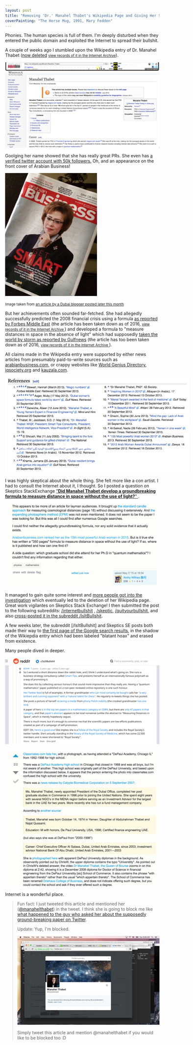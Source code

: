 ```yaml
---
layout: post
title: "Removing 'Dr.' Manahel Thabet's Wikipedia Page and Giving Her Some Nice Google Search Results"
coverPainting: "The Horse Mug, 1991, Mary Fedden"
---
```


Phonies. The human species is full of them. I'm deeply disturbed when they entered the public domain and exploited the Internet to spread their bullshit.

A couple of weeks ago I stumbled upon the Wikipedia entry of Dr. Manahel Thabet ([now deleted](https://en.wikipedia.org/w/index.php?title=Special:Log/delete&page=Manahel_Thabet)  <small>[view records of it in the Internet Archive](http://web.archive.org/web/20150503224212/http://en.wikipedia.org:80/wiki/Manahel_Thabet)</small>).

<a href="/img/PhonyScreenShot.png"> <img src="/img/PhonyScreenShot.png"></a>

Goolging her name showed that she has really great PRs. She even has [a verified twitter account with 50k followers.](https://twitter.com/manahelthabet) Oh, and an appearance on the front cover of Arabian Business!

<img src="/img/PhonyMagazine.jpg" style="max-width:300px">

<small>Image taken from [an article by a Dubai blogger posted later this month](https://alexofarabia.com/2015/07/26/did-arabian-business-get-hoodwinked-by-the-arab-worlds-most-intelligent-person/)</small>

But her achievements often sounded far-fetched. She had allegedly successfully predicted the 2008 financial crisis using a formula [as reported by Forbes Middle East](https://www.forbesmiddleeast.com/en/news/read/article/magic-numbers/articleid/465) (the article has been taken down as of 2016, <small>[view records of it in the Internet Archive ](https://web.archive.org/web/20140512001100/https://www.forbesmiddleeast.com/en/news/read/article/magic-numbers/articleid/465)</small>) and developed a formula to "measure distances in space in the absence of light" which had supposedly [taken the world by storm as reported by Gulfnews](http://gulfnews.com/news/uae/general/dubai-woman-s-space-formula-takes-world-by-storm-1.1024095) (the article has too been taken down as of 2016, <small>[view records of it in the Internet Archive ](https://web.archive.org/web/20150903004741/http://gulfnews.com:80/news/uae/general/dubai-woman-s-space-formula-takes-world-by-storm-1.1024095)</small>).

All claims made in the Wikipedia entry were supported by either news articles from presumably paid-to-write sources such as [arabianbusiness.com](http://web.archive.org/web/20150220000246/http://www.arabianbusiness.com/100-most-powerful-arab-women-2013-491497.html?view=profile&itemid=491330#.WxPpMlOFMWp), or crappy websites like [World Genius Directory](http://www.psiq.org/world_genius_directory_awards/goty2013manahelthabet.pdf), [iqsociety.org](www.iqsociety.org/win-people/manahel-thabet/) and [kauzala.com](http://www.kauzala.com/index.php?m=kauzala&s=leadership&p=dr-manahel-thabet).

<img src="/img/sources_of_shit.png" style="max-width: 600px;">

I was highly skeptical about the whole thing. She felt more like a con artist. I had to consult the Internet about it, I thought. So I posted a question on Skeptics StackExchange ["**Did Manahel Thabet develop a groundbreaking formula to measure distance in space without the use of light?**" ](http://skeptics.stackexchange.com/q/27566).

<a href="https://skeptics.stackexchange.com/q/27566/26092">
<img src="/img/sse0.png">
</a>

It managed to gain quite some interest and [more people got into the investigation](http://skeptics.stackexchange.com/a/27599) which eventually led to the deletion of her Wikipedia page. Great work vigilantes on Skeptics Stack Exchange! I then submitted the post to the following subreddits: [/internetbullshit](https://www.reddit.com/r/internetbullshit/comments/34yjvh/manahel_thabet_a_phd_in_quantum_mathematics_and_a/) , [/skeptic](https://www.reddit.com/r/skeptic/comments/34xtk3/manahel_thabet_a_phd_in_quantum_mathematics_and_a/), [/quityourbullshit](https://www.reddit.com/r/quityourbullshit/comments/34rldx/manahel_thabet_a_phd_in_quantum_mathematics_and_a/), and also [cross-posted it in the subreddit /IsItBullshit](https://www.reddit.com/r/IsItBullshit/comments/34xusr/isitbullshit_manahel_thabet_a_phd_in_quantum/).

A few weeks later, the subreddit \[/IsItBullshit\] and Skeptics SE posts both made their way to [the first page of the Google search results](https://www.google.com.sg/#q=Manahel+Thabet), in the shadow of the Wikiepdia entry which had been labeled "blatant hoax" and erased from existence.

Many people dived in deeper.

<a href="https://www.reddit.com/r/IsItBullshit/comments/34xusr/isitbullshit_manahel_thabet_a_phd_in_quantum/"><img src="/img/reddit1.png"></a>

<a href="https://skeptics.stackexchange.com/a/27599/26092">
<img src="/img/sse1.png">
</a>


Internet is a wonderful place.


> Fun fact: I just tweeted this article and mentioned her (<a href="https://twitter.com/manahelthabet">@manahelthabet</a>) in the tweet. I think she is going to block me like [what happened to the guy who asked her about the supposedly ground-breaking paper on Twitter](http://skeptics.stackexchange.com/questions/27566/did-manahel-thabet-develop-a-groundbreaking-formula-to-measure-distance-in-space#comment102663_27566).
>
>Update: Yup, I'm blocked.
>
> ![](/img/from-chapter-1/blocked.jpg)
>
>Simply tweet this article and mention @manahelthabet if you would like to be blocked too :D


  [1]: http://en.wikipedia.org/wiki/Manahel_Thabet
  [2]: https://twitter.com/manahelthabet
  [3]: http://en.wikipedia.org/wiki/Quantum_group
  [4]: http://gulfnews.com/news/uae/general/dubai-woman-s-space-formula-takes-world-by-storm-1.1024095
  [5]: http://ssrn.com/abstract=2355164
  [6]: http://hyperphysics.phy-astr.gsu.edu/hbase/astro/stdcand.html
  [7]: http://adsabs.harvard.edu/abs/2011AAS...21733721E
  [8]: http://www.arabianbusiness.com/the-100-most-powerful-arab-women-2015-583884.html
  [9]: https://ae.linkedin.com/pub/dr-manahel-thabet/15/ab9/a4a
